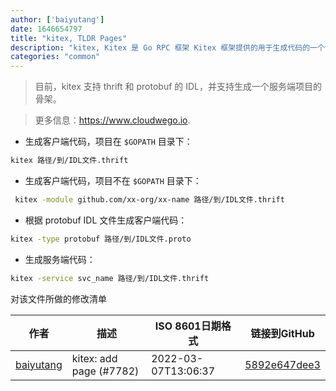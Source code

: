 ```yaml
---
author: ['baiyutang']
date: 1646654797
title: "kitex, TLDR Pages"
description: "kitex, Kitex 是 Go RPC 框架 Kitex 框架提供的用于生成代码的一个命令行工具。"
categories: "common"
---
```

> 目前，kitex 支持 thrift 和 protobuf 的 IDL，并支持生成一个服务端项目的骨架。

> 更多信息：<https://www.cloudwego.io>.

- 生成客户端代码，项目在 `$GOPATH` 目录下：

```bash
kitex 路径/到/IDL文件.thrift
```

- 生成客户端代码，项目不在 `$GOPATH` 目录下：

```bash
 kitex -module github.com/xx-org/xx-name 路径/到/IDL文件.thrift
```

- 根据 protobuf IDL 文件生成客户端代码：

```bash
kitex -type protobuf 路径/到/IDL文件.proto
```

- 生成服务端代码：

```bash
kitex -service svc_name 路径/到/IDL文件.thrift
```
对该文件所做的修改清单


作者 | 描述 | ISO 8601日期格式 | 链接到GitHub
------|-----|-----|-----
[baiyutang](mailto:irichardwang@gmail.com) | kitex: add page (#7782) | 2022-03-07T13:06:37 | [5892e647dee3](https://github.com/tldr-pages/tldr/commit/5892e647dee34a0a7f85a56567fb2c76374bb701)

